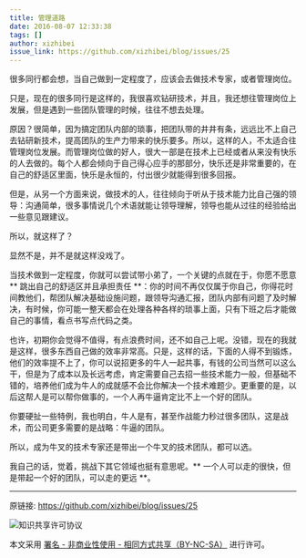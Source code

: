 ```yaml
---
title: 管理道路
date: 2016-08-07 12:33:38
tags: []
author: xizhibei
issue_link: https://github.com/xizhibei/blog/issues/25
---
```

很多同行都会想，当自己做到一定程度了，应该会去做技术专家，或者管理岗位。

只是，现在的很多同行是这样的，我很喜欢钻研技术，并且，我还想往管理岗位上发展，但是遇到一些团队管理的时候，往往不想去处理。

原因？很简单，因为搞定团队内部的琐事，把团队带的井井有条，远远比不上自己去钻研新技术，提高团队的生产力带来的快乐要多。所以，这样的人，不太适合往管理岗位发展。而管理岗位做的好人，很大一部是在技术上已经或者从来没有快乐的人去做的。每个人都会倾向于自己得心应手的那部分，快乐还是非常重要的，在自己的舒适区里面，快乐是永恒的，付出很少就能得到很多回报。

但是，从另一个方面来说，做技术的人，往往倾向于听从于技术能力比自己强的领导：沟通简单，很多事情说几个术语就能让领导理解，领导也能从过往的经验给出一些意见跟建议。

所以，就这样了？

显然不是，并不是就这样没戏了。

当技术做到一定程度，你就可以尝试带小弟了，一个关键的点就在于，你愿不愿意 ** 跳出自己的舒适区并且承担责任 **：你的时间不再仅仅属于你自己，你得花时间教他们，帮团队解决基础设施问题，跟领导沟通汇报，团队内部有问题了及时解决，有时候，你可能一整天都会在处理各种各样的琐事上面，只有下班之后才能做自己的事情，看点书写点代码之类。

也许，初期你会觉得不值得，有点浪费时间，还不如自己上呢。没错，现在的我就是这样，很多东西自己做的效率非常高。只是，这样的话，下面的人得不到锻炼，他们的效率提不上了，你可以说招更多的牛人一起共事，有钱的公司当然可以这么干，但是为了成本以及长远考虑，肯定需要自己去招一些技术能力一般，但基础不错的，培养他们成为牛人的成就感不会比你解决一个技术难题少。更重要的是，以后这帮人是可以帮你做事的，一个人再牛逼肯定比不上一个好的团队。

你要硬扯一些特例，我也明白，牛人是有，甚至作战能力秒过很多团队，这是战术，而公司更多需要的是战略：牛逼的团队。

所以，成为牛叉的技术专家还是带出一个牛叉的技术团队，都可以选。

我自己的话，觉着，挑战下其它领域也挺有意思呢。** 一个人可以走的很快，但是带起一个好的团队，可以走的更远 **。


***
原链接: https://github.com/xizhibei/blog/issues/25

![知识共享许可协议](https://i.creativecommons.org/l/by-nc-sa/4.0/88x31.png "署名 - 非商业性使用 - 相同方式共享（BY-NC-SA）")

本文采用 [署名 - 非商业性使用 - 相同方式共享（BY-NC-SA）](https://creativecommons.org/licenses/by-nc-sa/4.0/deed.zh) 进行许可。
